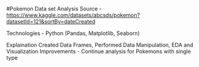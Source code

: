 #Pokemon Data set Analysis 
Source - https://www.kaggle.com/datasets/abcsds/pokemon?datasetId=121&sortBy=dateCreated

Technologies - Python (Pandas, Matplotlib, Seaborn)

Explaination 
  Created Data Frames, Performed Data Manipulation, EDA and Visualization
Improvements - Continue analysis for Pokemons with single type
